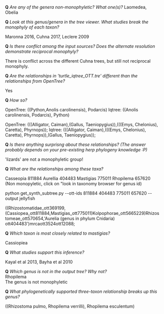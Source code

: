 **Q** *Are any of the genera non-monophyletic? What one(s)?*
Laomedea, Obelia


**Q** *Look at this genus/genera in the tree viewer. What studies break the monophyly of each taxon?*

Maronna 2016, Cuhna 2017, Leclere 2009

**Q** *Is there conflict among the input sources? Does the alternate resolution demonstrate reciprocal monophyly?*

There is conflict across the different Cuhna trees, but still not reciprocal monophyly.

**Q** *Are the relationships in 'turtle_iqtree_OTT.tre' different than the relationships from OpenTree?*

Yes


**Q** *How so?*  

OpenTree: ((Python,Anolis carolinensis), Podarcis) 
Iqtree: ((Anolis carolinensis, Podarcis), Python)


OpenTree: (((Alligator, Caiman),(Gallus, Taeniopygius)),(((Emys, Chelonius), Caretta), Phyrnops));
Iqtree: (((Alligator, Caiman),(((Emys, Chelonius), Caretta), Phyrnops)),(Gallus, Taeniopygius));

**Q** *Is there anything surprisng about these relationships? (The answer probably depends on your pre-existing herp phylogeny knowledge :P)*

'lizards' are not a monophyletic group!

**Q** *What are the relationships among these taxa?*  


Casseopia 811884
Aurellia 404483 
Mastigias 775011
Rhopilema 657620 (Non monopyletic, click on "look in taxonomy browser for genus id)

python get_synth_subtree.py --ott-ids 811884 404483 775011 657620 --output jellyfish

((Rhizostomatidae_ott369199,(Cassiopea_ott811884,Mastigias_ott775011)Kolpophorae_ott5665229)Rhizostomeae_ott570654,'Aurelia (genus in phylum Cnidaria) ott404483')mrcaott3524ott12088;



**Q** *Which taxon is most closely related to mastigias?*

Cassiopiea


**Q** *What studies support this inference?*  

 Kayal et al 2013, Bayha et al 2010


**Q** *Which genus is not in the output tree? Why not?*  
Rhopilema  
The genus is not monophyletic  

**Q**  *What phylogenetically supported three-taxon relationship breaks up this genus?*  

((Rhizostoma pulmo, Rhopilema verrilli), Rhopilema esculentum)  
